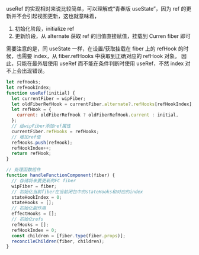 useRef 的实现相对来说比较简单，可以理解成“青春版 useState”，因为 ref 的更新并不会引起视图更新，这也就意味着，

1. 初始化阶段，initialize ref
2. 更新阶段，从 alternate 获取 ref 的旧值直接赋值，挂载到 Curren fiber 即可

需要注意的是，同 useState 一样，在设置/获取挂载在 fiber 上的 refHook 的时候，也需要 index，从 fiber.refHooks 中获取到正确对应的 refHook 对象。
因此，只能在最外层使用 useRef 而不能在条件判断时使用 useRef，不然 index 对不上会出现错误。

```js
let refHooks;
let refHookIndex;
function useRef(initial) {
  let currentFiber = wipFiber;
  let oldFiberRefHook = currentFiber.alternate?.refHooks[refHookIndex];
  let refHook = {
    current: oldFiberRefHook ? oldFiberRefHook.current : initial,
  };
  // 给wipFiber添加ref属性
  currentFiber.refHooks = refHooks;
  // 增加ref值
  refHooks.push(refHook);
  refHookIndex++;
  return refHook;
}
```

```js
// 处理函数组件
function handleFunctionComponent(fiber) {
  // 存储将来要更新的FC fiber
  wipFiber = fiber;
  // 初始化当前fiber在当前闭包中的stateHooks和对应的index
  stateHookIndex = 0;
  stateHooks = [];
  // 初始化副作用
  effectHooks = [];
  // 初始化refs
  refHooks = [];
  refHookIndex = 0;
  const children = [fiber.type(fiber.props)];
  reconcileChildren(fiber, children);
}
```
